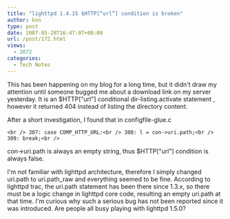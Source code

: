 ```yaml
---
title: "lighttpd 1.4.15 $HTTP[“url”] condition is broken"
author: kxn
type: post
date: 2007-05-28T16:47:07+00:00
url: /post/172.html
views:
  - 2072
categories:
  - Tech Notes
---
```


This has been happening on my blog for a long time, but it didn't draw my attention until someone bugged me about a download link on my server yesterday. It is an $HTTP["url"] conditional dir-listing.activate statement , however it returned 404 instead of listing the directory content.

After a short investigation, I found that in configfile-glue.c

`<br /> 307: case COMP_HTTP_URL:<br /> 308: l = con->uri.path;<br /> 309: break;<br /> `

con->uri.path is always an empty string, thus $HTTP["url"] condition is always false.

I'm not familiar with lighttpd architecture, therefore I simply changed uri.path to uri.path_raw and everything seemed to be fine. According to lighttpd trac, the uri.path statement has been there since 1.3.x, so there must be a logic change in lighttpd core code, resulting an empty uri.path at that time. I'm curious why such a serious bug has not been reported since it was introduced. Are people all busy playing with lighttpd 1.5.0?
